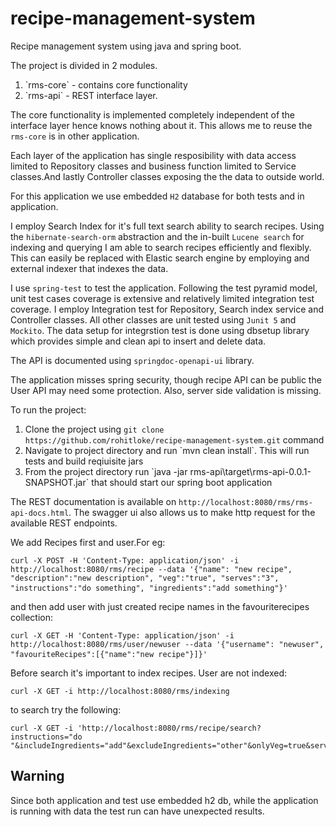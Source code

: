# recipe-management-system
Recipe management system using java and spring boot.

The project is divided in 2 modules.
<ol>
<li>`rms-core` - contains core functionality </li>
<li>`rms-api`  - REST interface layer.</li>
</ol>

The core functionality is implemented completely independent of the interface layer hence knows nothing about it. This
allows me to reuse the `rms-core` is in other application.

Each layer of the application has single resposibility with data access limited to Repository classes and business function limited to Service classes.And lastly Controller classes exposing the the data to outside world.

For this application we use embedded `H2` database for both tests and in application.

I employ Search Index for it's full text search ability to search recipes. Using the `hibernate-search-orm` abstraction and the in-built `Lucene search` for indexing and querying I am able to search recipes efficiently and flexibly. This can easily be replaced with Elastic search engine by employing and external indexer that indexes the data. 

I use `spring-test` to test the application. Following the test pyramid model, unit test cases coverage is extensive and relatively limited integration test coverage. I employ
Integration test for Repository, Search index service and Controller classes. All other classes are unit tested using `Junit 5` and `Mockito`. The data setup for integrstion test is done using dbsetup library which provides simple and clean api to insert and delete data.

The API is documented using `springdoc-openapi-ui` library. 

The application misses spring security, though recipe API can be public the User API may need some protection. Also, server side validation is missing.


To run the project:
<ol>
  <li>Clone the project using <code>git clone https://github.com/rohitloke/recipe-management-system.git</code> command</li>
  <li>Navigate to project directory and run `mvn clean install`. This will run tests and build reqiuisite jars</li>
  <li>From the project directory run `java -jar rms-api\target\rms-api-0.0.1-SNAPSHOT.jar` that should start our spring boot application</li>
</ol>

The REST documentation is available on `http://localhost:8080/rms/rms-api-docs.html`. The swagger ui also allows us to make http request for the available REST endpoints.

We add Recipes first and user.For eg:
<pre><code>curl -X POST -H 'Content-Type: application/json' -i http://localhost:8080/rms/recipe --data '{"name": "new recipe", "description":"new description", "veg":"true", "serves":"3", "instructions":"do something", "ingredients":"add something"}'</code> </pre>

and then add user with just created recipe names in the favouriterecipes collection:
<pre><code>curl -X GET -H 'Content-Type: application/json' -i http://localhost:8080/rms/user/newuser --data '{"username": "newuser", "favouriteRecipes":[{"name":"new recipe"}]}'</code> </pre>

Before search it's important to index recipes. User are not indexed:
<pre><code>curl -X GET -i http://localhost:8080/rms/indexing</code></pre>

to search try the following:
<pre><code>curl -X GET -i 'http://localhost:8080/rms/recipe/search?instructions="do "&includeIngredients="add"&excludeIngredients="other"&onlyVeg=true&servings=2'</code></pre>

<h2>Warning</h2> Since both application and test use embedded h2 db, while the application is running with data the test run can have unexpected results. 
